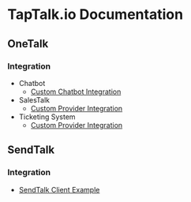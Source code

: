 # TapTalk.io Documentation

## OneTalk

### Integration

* Chatbot
  - [Custom Chatbot Integration](onetalk/chatbot/custom-chatbot.md)
* SalesTalk
  - [Custom Provider Integration](onetalk/salestalk-custom-provider-integration.html)
* Ticketing System
  - [Custom Provider Integration](onetalk/ticketing-system/custom-provider.html)

## SendTalk

### Integration

* [SendTalk Client Example](https://github.com/taptalk-io/sendtalk-client-example/)
